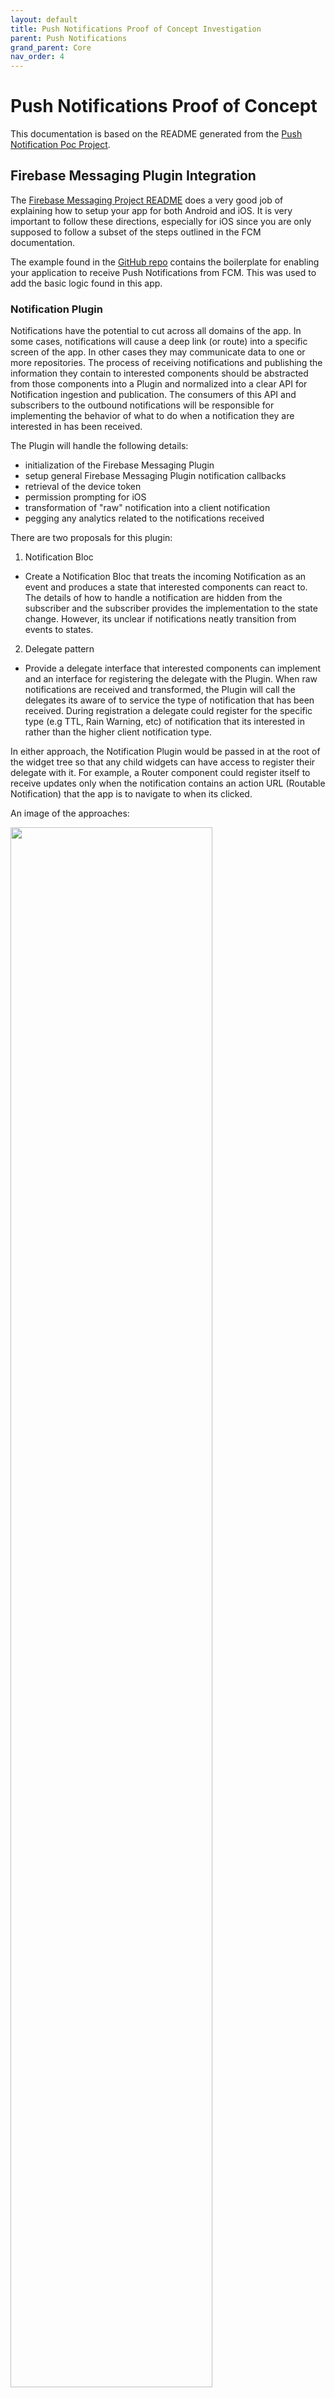 ```yaml
---
layout: default
title: Push Notifications Proof of Concept Investigation
parent: Push Notifications
grand_parent: Core
nav_order: 4
---
```


# Push Notifications Proof of Concept

This documentation is based on the README generated from the [Push Notification Poc Project](https://code.connected.bmw/Tim/mobile20-pocs/tree/master/pocnotifications).

## Firebase Messaging Plugin Integration

The [Firebase Messaging Project README](https://pub.dartlang.org/packages/firebase_messaging#-readme-tab-) does a very good job of explaining how to setup your app for both Android and iOS.  It is very important to follow these directions, especially for iOS since you are only supposed to follow a subset of the steps outlined in the FCM documentation.

The example found in the [GitHub repo](https://github.com/flutter/plugins/tree/master/packages/firebase_messaging) contains the boilerplate for enabling your application to receive Push Notifications from FCM.  This was used to add the basic logic found in this app.

### Notification Plugin

Notifications have the potential to cut across all domains of the app.  In some cases, notifications will cause a deep link (or route) into a specific screen of the app. In other cases they may communicate data to one or more repositories.  The process of receiving notifications and publishing the information they contain to interested components should be abstracted from those components into a Plugin and normalized into a clear API for Notification ingestion and publication.  The consumers of this API and subscribers to the outbound notifications will be responsible for implementing the behavior of what to do when a notification they are interested in has been received.

The Plugin will handle the following details:
* initialization of the Firebase Messaging Plugin
* setup general Firebase Messaging Plugin notification callbacks
* retrieval of the device token
* permission prompting for iOS
* transformation of "raw" notification into a client notification
* pegging any analytics related to the notifications received

There are two proposals for this plugin:
1. Notification Bloc
* Create a Notification Bloc that treats the incoming Notification as an event and produces a state that interested components can react to.  The details of how to handle a notification are hidden from the subscriber and the subscriber provides the implementation to the state change.  However, its unclear if notifications neatly transition from events to states.
2. Delegate pattern
* Provide a delegate interface that interested components can implement and an interface for registering the delegate with the Plugin. When raw notifications are received and transformed, the Plugin will call the delegates its aware of to service the type of notification that has been received.  During registration a delegate could register for the specific type (e.g TTL, Rain Warning, etc) of notification that its interested in rather than the higher client notification type.

In either approach, the Notification Plugin would be passed in at the root of the widget tree so that any child widgets can have access to register their delegate with it.  For example, a Router component could register itself to receive updates only when the notification contains an action URL (Routable Notification) that the app is to navigate to when its clicked.

An image of the approaches:
<div style="display: inline">
    <img src="{{site.baseurl}}/assets/images/architecture/push_notifications/push_notification_architecture.png" width="80%">
</div>

### Application ID/Bundle ID Considerations

A spike will need to be done to determine if the existing Mobile 2.0 bundle identifiers for Android & iOS are finalized.  This is important especially for iOS as a Push Notification Certificate will need to be associated with the bundle identifiers for the different application configurations.

## OMC Integration

### Registering App with Azure Notficiation Hub
The OMC requires the app id and the device token in order to successfully send push notifications to the mobile application.  The Hasselcore team will need to be consulted for registering the iOS push notification certs and application ids.

### Device Token
The application will need to register itself as an agent with the OMC in order to receive push notifications from it.  This can be done in the following ways:
  * [Create Agent](https://btcmgapimdly.portal.azure-api.net/docs/services/agents-api/operations/V1MotoristByIdAgentsByAgentIdPut?)
  * [Update Agent](https://btcmgapimdly.portal.azure-api.net/docs/services/agents-api/operations/V1MotoristByIdAgentsByAgentIdPut?)
  * [Update Agent Field](https://btcmgapimdly.portal.azure-api.net/docs/services/agents-api/operations/V1MotoristByIdAgentsByAgentIdByAgentFieldPut?)

In each API, the "pushHandle" is the field that the device token should be set to.

In Mobile 1.0, the api used is /api/gateway/context-motorist/v1/motorist/{usid}/agents/{agentId} or in the case of updating a field, its the same path with "/{field}" appended.

### Notification Hub & FCM
The OMC uses Azure Notification Hub to send Push Notifications and it supports sending FCM notifications. The Firebase Messaging Plugin requires that the [FCM notification format](https://firebase.google.com/docs/cloud-messaging/concept-options) is followed.  While spiking on this topic a test was done with the NA DLY system using the Android notification logic since it most closely matches what the plugin is expecting.  Unfortunately, this test did not result in the sample Flutter app receiving it. When the same notification payload is replicated in a Google Cloud Function, it is received.  The potential work items below will need to be completed to prove out sending a FCM notification from the OMC via Notification Hub.

#### Potential Work Items
* The team will need to add an Agent Platform for Flutter to ApnsPushNotificationClient.cs (see below)
* Add Flutter logic to PushNotificationMapper (see below)
* Add Payload Models (see GcmPayload.cs)

#### Impacted OMC Classes
The classes linked below provide the base that will need to change in order to realize this. Once these changes are in place, the APIM for the Agent API can be used to generate notifications using this new logic.  The Update Agent and Send Push Notification to Agent APIs specifically will be used.  

The current notification logic for Android can be found here:
* [ApnsPushNotificationClient.cs](https://code.connected.bmw/core-services/agent-service/blob/develop/AgentService/Clients/APNS/ApnsPushNotificationClient.cs)
* [PushNotificationMapper.cs](https://code.connected.bmw/core-services/agent-service/blob/develop/AgentService/Mappers/PushNotificationMapper.cs)
* [GcmPayload.cs](https://code.connected.bmw/core-services/agent-service/blob/develop/AgentService/Clients/APNS/Models/GcmPayload.cs)

#### Firebase Push POC
The [Firebase Push POC](https://code.connected.bmw/Tim/mobile20-pocs/tree/master/firebase_push) uses Google Cloud Functions to facilitate sending test notifications and can be used as a point of reference when testing and validating standard and silent push notifications.

## Other Helpful Links
Firebase Console - you'll need to go to the main Firebase Console URL and login as [BTCMobile20 user](https://suus0001.w10:8090/display/MS2/Credentials)

[iOS - Configuring APNs](https://firebase.google.com/docs/cloud-messaging/ios/certs)
* Please follow directions outlined in the Firebase Messaging Plugin page for Creating The Authentication Key.  
* You will not need to run all steps
* You will need admin access to the BTC Apple Developer account to create the required credentials

[iOS - Upload Your APN Authentication Key](https://firebase.google.com/docs/cloud-messaging/ios/client#upload_your_apns_certificate)
* Please follow directions outlined in the Firebase Messaging Plugin Page

[iOS - Register For Device Token](https://developer.apple.com/documentation/uikit/uiapplication/1623078-registerforremotenotifications)

iOS generates a device token if one of two cases happens:
1. User has granted permission to accept Remote push notifications.  Mobile app will then recieve both Remote and Silent Push Notifications
2. User doesn't grant permission but application requests device token anyways.  Mobile app can receive Silent Push Notifications only. 